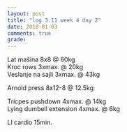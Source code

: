```yaml
---
layout: post
title: "log 3.11 week 4 day 2"
date: 2018-01-03
comments: true
grade:
---
```


Lat mašina 8x8 @ 60kg    
Kroc rows 3xmax. @ 20kg    
Veslanje na sajli 3xmax. @ 43kg    

Arnold press 8x12-8 @ 12.5kg   

Tricpes pushdown 4xmax. @ 14kg      
Lying dumbell extension 4xmax. @ 6kg    

LI cardio 15min. 

